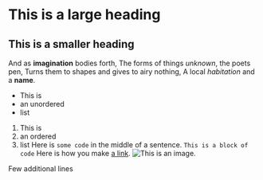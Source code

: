 # This is a large heading
## This is a smaller heading
And as **imagination** bodies forth, The forms of things *unknown*, the 
poets pen, Turns them to shapes and gives to airy nothing, A local 
*habitation* and a **name**. 
- This is 
- an unordered 
- list 
1. This is 
2. an ordered 
3. list 
Here is `some code` in the middle of a sentence. 
``` This is a block of code ``` Here is how you make [a 
link](https://www.wikipedia.org/).
![This is an image.](https://github.com/yihui/xaringan/releases/download/v0.0.2/karl-moustache.jpg)

Few additional lines
